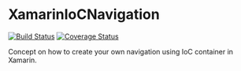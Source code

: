 # XamarinIoCNavigation
[![Build Status](https://travis-ci.com/kkolodziejczak/XamarinIoCNavigation.svg?branch=master)](https://travis-ci.com/kkolodziejczak/XamarinIoCNavigation)
[![Coverage Status](https://coveralls.io/repos/github/kkolodziejczak/XamarinIoCNavigation/badge.svg?branch=master)](https://coveralls.io/github/kkolodziejczak/XamarinIoCNavigation?branch=master)

Concept on how to create your own navigation using IoC container in Xamarin.
